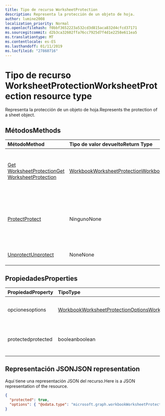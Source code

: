 ```yaml
---
title: Tipo de recurso WorksheetProtection
description: Representa la protección de un objeto de hoja.
author: lumine2008
localization_priority: Normal
ms.openlocfilehash: f0bbf3652223a532cd3d815aca832d4cfcd37171
ms.sourcegitcommit: d2b3ca32602ffa76cc7925d7f4d1e2258e611ea5
ms.translationtype: MT
ms.contentlocale: es-ES
ms.lasthandoff: 01/11/2019
ms.locfileid: "27860716"
---
```

# <a name="worksheetprotection-resource-type"></a><span data-ttu-id="93815-103">Tipo de recurso WorksheetProtection</span><span class="sxs-lookup"><span data-stu-id="93815-103">WorksheetProtection resource type</span></span>

<span data-ttu-id="93815-104">Representa la protección de un objeto de hoja.</span><span class="sxs-lookup"><span data-stu-id="93815-104">Represents the protection of a sheet object.</span></span>


## <a name="methods"></a><span data-ttu-id="93815-105">Métodos</span><span class="sxs-lookup"><span data-stu-id="93815-105">Methods</span></span>

| <span data-ttu-id="93815-106">Método</span><span class="sxs-lookup"><span data-stu-id="93815-106">Method</span></span>           | <span data-ttu-id="93815-107">Tipo de valor devuelto</span><span class="sxs-lookup"><span data-stu-id="93815-107">Return Type</span></span>    |<span data-ttu-id="93815-108">Descripción</span><span class="sxs-lookup"><span data-stu-id="93815-108">Description</span></span>|
|:---------------|:--------|:----------|
|[<span data-ttu-id="93815-109">Get WorksheetProtection</span><span class="sxs-lookup"><span data-stu-id="93815-109">Get WorksheetProtection</span></span>](../api/worksheetprotection-get.md) | [<span data-ttu-id="93815-110">WorkbookWorksheetProtection</span><span class="sxs-lookup"><span data-stu-id="93815-110">WorkbookWorksheetProtection</span></span>](worksheetprotection.md) |<span data-ttu-id="93815-111">Lee las propiedades y relaciones del objeto worksheetProtection.</span><span class="sxs-lookup"><span data-stu-id="93815-111">Read properties and relationships of worksheetProtection object.</span></span>|
|[<span data-ttu-id="93815-112">Protect</span><span class="sxs-lookup"><span data-stu-id="93815-112">Protect</span></span>](../api/worksheetprotection-protect.md)|<span data-ttu-id="93815-113">Ninguno</span><span class="sxs-lookup"><span data-stu-id="93815-113">None</span></span>|<span data-ttu-id="93815-p101">Proteger una hoja de cálculo. Produce una excepción si se ha protegido la hoja de cálculo.</span><span class="sxs-lookup"><span data-stu-id="93815-p101">Protect a worksheet. It throws if the worksheet has been protected.</span></span>|
|[<span data-ttu-id="93815-116">Unprotect</span><span class="sxs-lookup"><span data-stu-id="93815-116">Unprotect</span></span>](../api/worksheetprotection-unprotect.md)|<span data-ttu-id="93815-117">None</span><span class="sxs-lookup"><span data-stu-id="93815-117">None</span></span>|<span data-ttu-id="93815-118">Desprotege una hoja de cálculo.</span><span class="sxs-lookup"><span data-stu-id="93815-118">Unprotect a worksheet</span></span>|

## <a name="properties"></a><span data-ttu-id="93815-119">Propiedades</span><span class="sxs-lookup"><span data-stu-id="93815-119">Properties</span></span>
| <span data-ttu-id="93815-120">Propiedad</span><span class="sxs-lookup"><span data-stu-id="93815-120">Property</span></span>     | <span data-ttu-id="93815-121">Tipo</span><span class="sxs-lookup"><span data-stu-id="93815-121">Type</span></span>   |<span data-ttu-id="93815-122">Descripción</span><span class="sxs-lookup"><span data-stu-id="93815-122">Description</span></span>|
|:---------------|:--------|:----------|
|<span data-ttu-id="93815-123">opciones</span><span class="sxs-lookup"><span data-stu-id="93815-123">options</span></span>|[<span data-ttu-id="93815-124">WorkbookWorksheetProtectionOptions</span><span class="sxs-lookup"><span data-stu-id="93815-124">WorkbookWorksheetProtectionOptions</span></span>](worksheetprotectionoptions.md)|<span data-ttu-id="93815-p102">Opciones de protección de la hoja. Solo lectura.</span><span class="sxs-lookup"><span data-stu-id="93815-p102">Sheet protection options. Read-only.</span></span>|
|<span data-ttu-id="93815-127">protected</span><span class="sxs-lookup"><span data-stu-id="93815-127">protected</span></span>|<span data-ttu-id="93815-128">boolean</span><span class="sxs-lookup"><span data-stu-id="93815-128">boolean</span></span>|<span data-ttu-id="93815-p103">Indica si la hoja de cálculo está protegida.  Solo lectura.</span><span class="sxs-lookup"><span data-stu-id="93815-p103">Indicates if the worksheet is protected.  Read-only.</span></span>|

## <a name="json-representation"></a><span data-ttu-id="93815-131">Representación JSON</span><span class="sxs-lookup"><span data-stu-id="93815-131">JSON representation</span></span>

<span data-ttu-id="93815-132">Aquí tiene una representación JSON del recurso.</span><span class="sxs-lookup"><span data-stu-id="93815-132">Here is a JSON representation of the resource.</span></span>

<!--{
  "blockType": "resource",
  "optionalProperties": [],
  "baseType": "microsoft.graph.entity",
  "@odata.type": "microsoft.graph.workbookWorksheetProtection"
}-->

```json
{
  "protected": true,
  "options": { "@odata.type": "microsoft.graph.workbookWorksheetProtectionOptions" }
}

```

<!-- uuid: 8fcb5dbc-d5aa-4681-8e31-b001d5168d79
2015-10-25 14:57:30 UTC -->
<!-- {
  "type": "#page.annotation",
  "description": "WorksheetProtection resource",
  "keywords": "",
  "section": "documentation",
  "tocPath": ""
}-->
